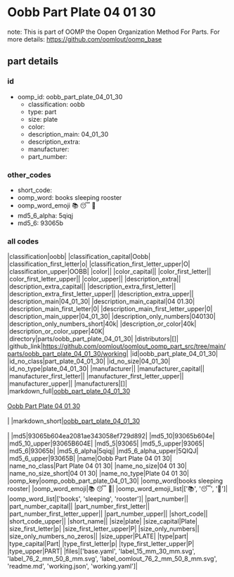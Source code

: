 # Oobb Part Plate 04 01 30  

note: This is part of OOMP the Oopen Organization Method For Parts. For more details: https://github.com/oomlout/oomp_base

##  part details





### id
* oomp_id: oobb_part_plate_04_01_30
  * classification: oobb
  * type: part
  * size: plate
  * color: 
  * description_main: 04_01_30
  * description_extra: 
  * manufacturer: 
  * part_number: 

### other_codes
* short_code: 
* oomp_word: books sleeping rooster
* oomp_word_emoji :books: :sleeping: :rooster:
* md5_6_alpha: 5qiqj
* md5_6: 93065b

### all codes 
|classification|oobb|
|classification_capital|Oobb|
|classification_first_letter|o|
|classification_first_letter_upper|O|
|classification_upper|OOBB|
|color||
|color_capital||
|color_first_letter||
|color_first_letter_upper||
|color_upper||
|description_extra||
|description_extra_capital||
|description_extra_first_letter||
|description_extra_first_letter_upper||
|description_extra_upper||
|description_main|04_01_30|
|description_main_capital|04 01.30|
|description_main_first_letter|0|
|description_main_first_letter_upper|0|
|description_main_upper|04_01_30|
|description_only_numbers|040130|
|description_only_numbers_short|40k|
|description_or_color|40k|
|description_or_color_upper|40K|
|directory|parts/oobb_part_plate_04_01_30|
|distributors|[]|
|github_link|https://github.com/oomlout/oomlout_oomp_part_src/tree/main/parts/oobb_part_plate_04_01_30/working|
|id|oobb_part_plate_04_01_30|
|id_no_class|part_plate_04_01_30|
|id_no_size|04_01_30|
|id_no_type|plate_04_01_30|
|manufacturer||
|manufacturer_capital||
|manufacturer_first_letter||
|manufacturer_first_letter_upper||
|manufacturer_upper||
|manufacturers|[]|
|markdown_full|[oobb_part_plate_04_01_30](https://github.com/oomlout/oomlout_oomp_part_src/tree/main/parts/oobb_part_plate_04_01_30/working)<br>[](https://github.com/oomlout/oomlout_oomp_part_src/tree/main/parts/oobb_part_plate_04_01_30/working)<br>[Oobb Part Plate 04 01 30](https://github.com/oomlout/oomlout_oomp_part_src/tree/main/parts/oobb_part_plate_04_01_30/working)<br><br>|
|markdown_short|[oobb_part_plate_04_01_30](https://github.com/oomlout/oomlout_oomp_part_src/tree/main/parts/oobb_part_plate_04_01_30/working)<br><br>|
|md5|93065b604ea2081ae343058ef729d892|
|md5_10|93065b604e|
|md5_10_upper|93065B604E|
|md5_5|93065|
|md5_5_upper|93065|
|md5_6|93065b|
|md5_6_alpha|5qiqj|
|md5_6_alpha_upper|5QIQJ|
|md5_6_upper|93065B|
|name|Oobb Part Plate 04 01 30|
|name_no_class|Part Plate 04 01 30|
|name_no_size|04 01 30|
|name_no_size_short|04 01 30|
|name_no_type|Plate 04 01 30|
|oomp_key|oomp_oobb_part_plate_04_01_30|
|oomp_word|books sleeping rooster|
|oomp_word_emoji|:books: :sleeping: :rooster:|
|oomp_word_emoji_list|[':books:', ':sleeping:', ':rooster:']|
|oomp_word_list|['books', 'sleeping', 'rooster']|
|part_number||
|part_number_capital||
|part_number_first_letter||
|part_number_first_letter_upper||
|part_number_upper||
|short_code||
|short_code_upper||
|short_name||
|size|plate|
|size_capital|Plate|
|size_first_letter|p|
|size_first_letter_upper|P|
|size_only_numbers||
|size_only_numbers_no_zeros||
|size_upper|PLATE|
|type|part|
|type_capital|Part|
|type_first_letter|p|
|type_first_letter_upper|P|
|type_upper|PART|
|files|['base.yaml', 'label_15_mm_30_mm.svg', 'label_76_2_mm_50_8_mm.svg', 'label_oomlout_76_2_mm_50_8_mm.svg', 'readme.md', 'working.json', 'working.yaml']|
